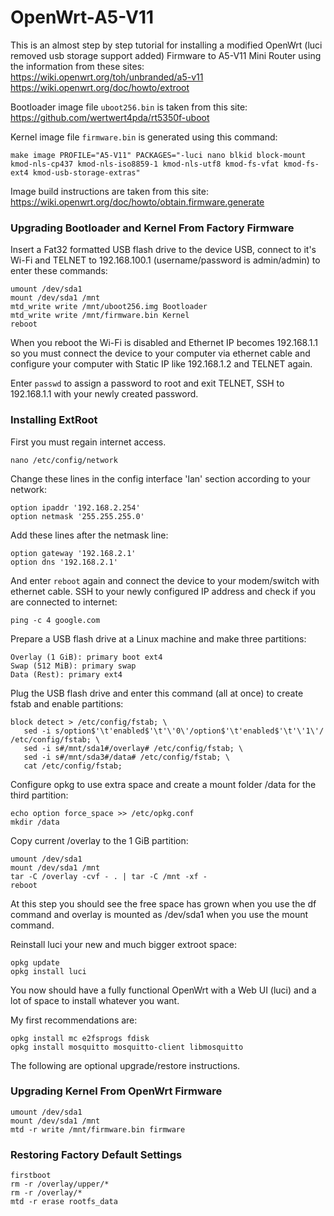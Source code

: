 # OpenWrt-A5-V11

This is an almost step by step tutorial for installing a modified OpenWrt (luci removed usb storage support added) Firmware to A5-V11 Mini Router using the information from these sites:
https://wiki.openwrt.org/toh/unbranded/a5-v11
https://wiki.openwrt.org/doc/howto/extroot

Bootloader image file `uboot256.bin` is taken from this site:
https://github.com/wertwert4pda/rt5350f-uboot

Kernel image file `firmware.bin` is generated using this command:
```
make image PROFILE="A5-V11" PACKAGES="-luci nano blkid block-mount kmod-nls-cp437 kmod-nls-iso8859-1 kmod-nls-utf8 kmod-fs-vfat kmod-fs-ext4 kmod-usb-storage-extras"
```

Image build instructions are taken from this site:
https://wiki.openwrt.org/doc/howto/obtain.firmware.generate 


### Upgrading Bootloader and Kernel From Factory Firmware

Insert a Fat32 formatted USB flash drive to the device USB, connect to it's Wi-Fi and TELNET to 192.168.100.1 (username/password is admin/admin) to enter these commands: 
```
umount /dev/sda1
mount /dev/sda1 /mnt
mtd_write write /mnt/uboot256.img Bootloader
mtd_write write /mnt/firmware.bin Kernel
reboot
```

When you reboot the Wi-Fi is disabled and Ethernet IP becomes 192.168.1.1 so you must connect the device to your computer via ethernet cable and configure your computer with Static IP like 192.168.1.2 and TELNET again.

Enter `passwd` to assign a password to root and exit TELNET, SSH to 192.168.1.1 with your newly created password.


### Installing ExtRoot

First you must regain internet access.

```
nano /etc/config/network
```

Change these lines in the config interface 'lan' section according to your network:
```
option ipaddr '192.168.2.254'
option netmask '255.255.255.0'
```

Add these lines after the netmask line:
```
option gateway '192.168.2.1'
option dns '192.168.2.1'
```

And enter `reboot` again and connect the device to your modem/switch with ethernet cable. SSH to your newly configured IP address and check if you are connected to internet:
```
ping -c 4 google.com
```

Prepare a USB flash drive at a Linux machine and make three partitions:
```
Overlay (1 GiB): primary boot ext4
Swap (512 MiB): primary swap
Data (Rest): primary ext4
```

Plug the USB flash drive and enter this command (all at once) to create fstab and enable partitions:
```
block detect > /etc/config/fstab; \
   sed -i s/option$'\t'enabled$'\t'\'0\'/option$'\t'enabled$'\t'\'1\'/ /etc/config/fstab; \
   sed -i s#/mnt/sda1#/overlay# /etc/config/fstab; \
   sed -i s#/mnt/sda3#/data# /etc/config/fstab; \
   cat /etc/config/fstab;
```

Configure opkg to use extra space and create a mount folder /data for the third partition: 
```
echo option force_space >> /etc/opkg.conf
mkdir /data
```
   
Copy current /overlay to the 1 GiB partition:
```
umount /dev/sda1
mount /dev/sda1 /mnt
tar -C /overlay -cvf - . | tar -C /mnt -xf -
reboot
```

At this step you should see the free space has grown when you use the df command and overlay is mounted as /dev/sda1 when you use the mount command.

Reinstall luci your new and much bigger extroot space:
```
opkg update
opkg install luci
```

You now should have a fully functional OpenWrt with a Web UI (luci) and a lot of space to install whatever you want.

My first recommendations are:
```
opkg install mc e2fsprogs fdisk
opkg install mosquitto mosquitto-client libmosquitto 
```


The following are optional upgrade/restore instructions.

### Upgrading Kernel From OpenWrt Firmware

```
umount /dev/sda1
mount /dev/sda1 /mnt
mtd -r write /mnt/firmware.bin firmware
```


### Restoring Factory Default Settings

```
firstboot
rm -r /overlay/upper/*
rm -r /overlay/*
mtd -r erase rootfs_data
```